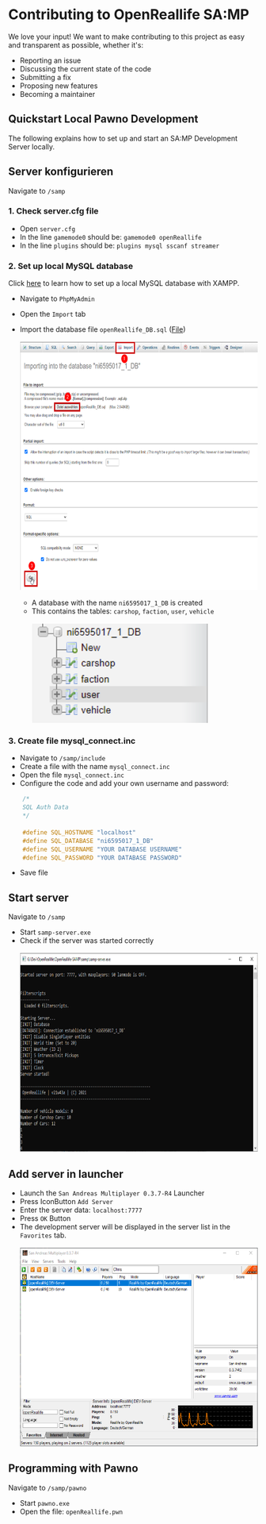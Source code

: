 # Contributing to OpenReallife SA:MP

We love your input! We want to make contributing to this project as easy and transparent as possible, whether it's:

- Reporting an issue
- Discussing the current state of the code
- Submitting a fix
- Proposing new features
- Becoming a maintainer

## Quickstart Local Pawno Development

The following explains how to set up and start an SA:MP Development Server locally.

## Server konfigurieren

Navigate to `/samp`

### 1. Check server.cfg file

- Open `server.cfg`
- In the line `gamemode0` should be: `gamemode0 openReallife`
- In the line `plugins` should be: `plugins mysql sscanf streamer`

### 2. Set up local MySQL database

Click [here](https://www.javatpoint.com/creating-mysql-database-with-xampp) to learn how to set up a local MySQL database with XAMPP.

- Navigate to `PhpMyAdmin`
- Open the `Import` tab
- Import the database file `openReallife_DB.sql` ([File](https://raw.githubusercontent.com/OpenReallife/OpenReallife-SAMP/main/openReallife_DB.sql))
  </br>
  </br>
  <img height=500 src="https://raw.githubusercontent.com/OpenReallife/OpenReallife-SAMP/main/SetupMySQL.png"/>

  - A database with the name `ni6595017_1_DB` is created
  - This contains the tables: `carshop`, `faction`, `user`, `vehicle`
    </br>
    </br>
    <img height=200 src="https://raw.githubusercontent.com/OpenReallife/OpenReallife-SAMP/main/DB.png"/>

### 3. Create file mysql_connect.inc

- Navigate to `/samp/include`
- Create a file with the name `mysql_connect.inc`
- Open the file `mysql_connect.inc`
- Configure the code and add your own username and password:

```c++
    /*
	SQL Auth Data
    */

    #define SQL_HOSTNAME "localhost"
    #define SQL_DATABASE "ni6595017_1_DB"
    #define SQL_USERNAME "YOUR DATABASE USERNAME"
    #define SQL_PASSWORD "YOUR DATABASE PASSWORD"
```

- Save file

## Start server

Navigate to `/samp`

- Start `samp-server.exe`
- Check if the server was started correctly
  </br>
  </br>
  <img height=400 src="https://raw.githubusercontent.com/OpenReallife/OpenReallife-SAMP/main/SampServer.png"/>

## Add server in launcher

- Launch the `San Andreas Multiplayer 0.3.7-R4` Launcher
- Press IconButton `Add Server`
- Enter the server data: `localhost:7777`
- Press `OK` Button
- The development server will be displayed in the server list in the `Favorites` tab.
  </br>
  </br>
  <img height=400 src="https://raw.githubusercontent.com/OpenReallife/OpenReallife-SAMP/main/SAMPLauncher.png"/>

## Programming with Pawno

Navigate to `/samp/pawno`

- Start `pawno.exe`
- Open the file: `openReallife.pwn`
